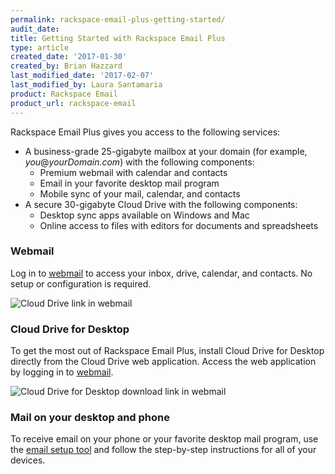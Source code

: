 ```yaml
---
permalink: rackspace-email-plus-getting-started/
audit_date:
title: Getting Started with Rackspace Email Plus
type: article
created_date: '2017-01-30'
created_by: Brian Hazzard
last_modified_date: '2017-02-07'
last_modified_by: Laura Santamaria
product: Rackspace Email
product_url: rackspace-email
---
```


Rackspace Email Plus gives you access to the following services:

* A business-grade 25-gigabyte mailbox at your domain (for example,
  *you*@*yourDomain.com*) with the following components:
    * Premium webmail with calendar and contacts 
    * Email in your favorite desktop mail program
    * Mobile sync of your mail, calendar, and contacts
* A secure 30-gigabyte Cloud Drive with the following components:
    * Desktop sync apps available on Windows and Mac 
    * Online access to files with editors for documents and spreadsheets

### Webmail

Log in to [webmail](https://apps.rackspace.com/) to access your inbox, drive,
calendar, and contacts. No setup or configuration is required.

<img alt="Cloud Drive link in webmail" src="{% asset_path rackspace-email/rackspace-email-plus-getting-started/screenshot_01.png %}" />

### Cloud Drive for Desktop

To get the most out of Rackspace Email Plus, install Cloud Drive for Desktop
directly from the Cloud Drive web application. Access the web application by
logging in to [webmail](https://apps.rackspace.com/).

<img alt="Cloud Drive for Desktop download link in webmail" src="{% asset_path rackspace-email/rackspace-email-plus-getting-started/screenshot_02.png %}" />

### Mail on your desktop and phone
To receive email on your phone or your favorite desktop mail program, use the
[email setup tool](https://emailhelp.rackspace.com/) and follow the step-by-step
instructions for all of your devices.

